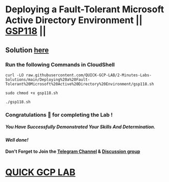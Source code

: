 # Deploying a Fault-Tolerant Microsoft Active Directory Environment || [GSP118](https://www.cloudskillsboost.google/focuses/1817?parent=catalog) ||

## Solution [here](https://youtu.be/6uXXQ1zzSfA)

### Run the following Commands in CloudShell

```
curl -LO raw.githubusercontent.com/QUICK-GCP-LAB/2-Minutes-Labs-Solutions/main/Deploying%20a%20Fault-Tolerant%20Microsoft%20Active%20Directory%20Environment/gsp118.sh

sudo chmod +x gsp118.sh

./gsp118.sh
```

### Congratulations 🎉 for completing the Lab !

##### *You Have Successfully Demonstrated Your Skills And Determination.*

#### *Well done!*

#### Don't Forget to Join the [Telegram Channel](https://t.me/quickgcplab) & [Discussion group](https://t.me/quickgcplabchats)

# [QUICK GCP LAB](https://www.youtube.com/@quickgcplab)
